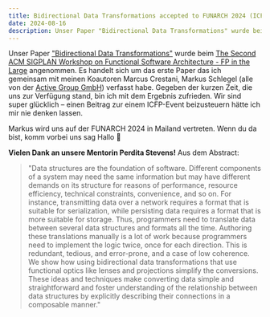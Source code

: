 ```yaml
---
title: Bidirectional Data Transformations accepted to FUNARCH 2024 (ICFP)
date: 2024-08-16
description: Unser Paper "Bidirectional Data Transformations" wurde beim The Second ACM SIGPLAN Workshop on Functional Programming - FP in the Large angenommen.
---
```


<p class="mb-2">
Unser Paper <a href="https://icfp24.sigplan.org/details/funarch-2024-papers/6/Bidirectional-Data-Transformations?ref=defmarco.com" class="text-accent hover:underline">"Bidirectional Data Transformations"</a> wurde beim <a href="https://icfp24.sigplan.org/home/funarch-2024?ref=defmarco.com#the-second-acm-sigplan-workshop-on-functional-software-architecture-fp-in-the-large" class="text-accent hover:underline">The Second
ACM SIGPLAN Workshop on Functional Software Architecture - FP in the Large</a> angenommen. Es handelt sich um das erste Paper das ich gemeinsam mit meinen Koautoren Marcus Crestani, Markus Schlegel (alle von der <a href="https://active-group.de" class="text-accent hover:underline">Active Group GmbH</a>) verfasst habe. Gegeben der kurzen Zeit, die uns zur Verfügung stand, bin ich mit dem Ergebnis zufrieden.
Wir sind super glücklich – einen Beitrag zur einem ICFP-Event beizusteuern hätte ich mir nie denken lassen.
</p>

<p class="mb-2">
Markus wird uns auf der FUNARCH 2024 in Mailand vertreten. Wenn du da bist, komm vorbei uns sag Hallo 👋 
</p>

<p class="mb-2"><b>Vielen Dank an unsere Mentorin Perdita Stevens!</b> Aus dem Abstract:</p>

<blockquote class="italic mt-2">
"Data structures are the foundation of software. Different components of a system may need the same information but may have different demands on its structure for reasons of performance, resource efficiency, technical constraints, convenience, and so on. For instance, transmitting data over a network requires a format that is suitable for serialization, while persisting data requires a format that is more suitable for storage. Thus, programmers need to translate data between several data structures and formats all the time. Authoring these translations manually is a lot of work because programmers need to implement the logic twice, once for each direction. This is redundant, tedious, and error-prone, and a case of low coherence. We show how using bidirectional data transformations that use functional optics like lenses and projections simplify the conversions. These ideas and techniques make converting data simple and straightforward and foster understanding of the relationship between data structures by explicitly describing their connections in a composable manner."
</blockquote>
